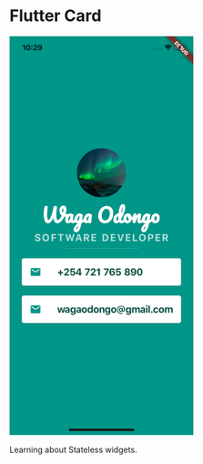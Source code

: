 

# Flutter Card

<img height="700" src="https://github.com/OdongoWaga/Flutter-Cards/blob/master/Simulator%20Screen%20Shot%20-%20iPhone%20X%20-%202019-07-30%20at%2022.29.07.png" />

Learning about Stateless widgets.


